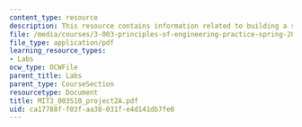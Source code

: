 ```yaml
---
content_type: resource
description: This resource contains information related to building a solar cell.
file: /media/courses/3-003-principles-of-engineering-practice-spring-2010/ca17788ff03faa38031fe4d141db7fe0_MIT3_003S10_project2A.pdf
file_type: application/pdf
learning_resource_types:
- Labs
ocw_type: OCWFile
parent_title: Labs
parent_type: CourseSection
resourcetype: Document
title: MIT3_003S10_project2A.pdf
uid: ca17788f-f03f-aa38-031f-e4d141db7fe0
---
```

